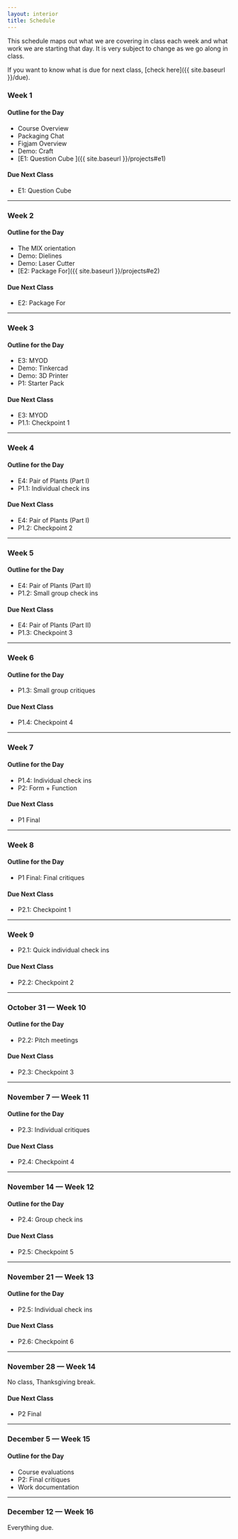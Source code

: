 ```yaml
---
layout: interior
title: Schedule
---
```


This schedule maps out what we are covering in class each week and what work we are starting that day. It is very subject to change as we go along in class.

If you want to know what is due for next class, [check here]({{ site.baseurl }}/due).

### Week 1
#### Outline for the Day
* Course Overview
* Packaging Chat
* Figjam Overview
* Demo: Craft
* [E1: Question Cube ]({{ site.baseurl }}/projects#e1)

#### Due Next Class
* E1: Question Cube

---
<!-- mix -->
### Week 2
#### Outline for the Day
* The MIX orientation
* Demo: Dielines
* Demo: Laser Cutter
* [E2: Package For]({{ site.baseurl }}/projects#e2)

#### Due Next Class
* E2: Package For

---

<!-- mix -->
### Week 3
#### Outline for the Day
* E3: MYOD
* Demo: Tinkercad
* Demo: 3D Printer
* P1: Starter Pack

#### Due Next Class
* E3: MYOD
* P1.1: Checkpoint 1

---

### Week 4
#### Outline for the Day
* E4: Pair of Plants (Part I)
* P1.1: Individual check ins

#### Due Next Class
* E4: Pair of Plants (Part I)
* P1.2: Checkpoint 2

---

### Week 5
#### Outline for the Day
* E4: Pair of Plants (Part II)
* P1.2: Small group check ins

#### Due Next Class
* E4: Pair of Plants (Part II)
* P1.3: Checkpoint 3

---
<!-- mix -->
### Week 6
#### Outline for the Day
* P1.3: Small group critiques

#### Due Next Class
* P1.4: Checkpoint 4

---
<!-- mix -->
### Week 7
#### Outline for the Day
* P1.4: Individual check ins
* P2: Form + Function

#### Due Next Class
* P1 Final

---

### Week 8
#### Outline for the Day
* P1 Final: Final critiques

#### Due Next Class
* P2.1: Checkpoint 1

---

### Week 9
* P2.1: Quick individual check ins

#### Due Next Class
* P2.2: Checkpoint 2

---
<!-- mix -->
### October 31 &mdash; Week 10
#### Outline for the Day
* P2.2: Pitch meetings

#### Due Next Class
* P2.3: Checkpoint 3

---
<!-- mix  -->
### November 7 &mdash; Week 11
#### Outline for the Day
* P2.3: Individual critiques

#### Due Next Class
* P2.4: Checkpoint 4

---
<!-- mix -->
### November 14 &mdash; Week 12
#### Outline for the Day
* P2.4: Group check ins

#### Due Next Class
* P2.5: Checkpoint 5

---
<!-- mix -->
### November 21 &mdash; Week 13
#### Outline for the Day
* P2.5: Individual check ins

#### Due Next Class
* P2.6: Checkpoint 6


---

### November 28 &mdash; Week 14
No class, Thanksgiving break.

#### Due Next Class
* P2 Final

---

### December 5 &mdash; Week 15
#### Outline for the Day
* Course evaluations
* P2: Final critiques
* Work documentation

---

### December 12 &mdash; Week 16
Everything due.